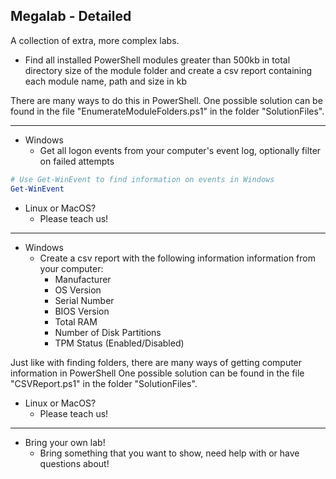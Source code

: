 ## Megalab - Detailed

A collection of extra, more complex labs.

- Find all installed PowerShell modules greater than 500kb in total directory size of the module folder and create a csv report containing each module name, path and size in kb

There are many ways to do this in PowerShell.
One possible solution can be found in the file "EnumerateModuleFolders.ps1" in the folder "SolutionFiles".

---

- Windows
    - Get all logon events from your computer's event log, optionally filter on failed attempts

```Powershell
# Use Get-WinEvent to find information on events in Windows
Get-WinEvent
```

- Linux or MacOS?
    - Please teach us!

---

- Windows
    - Create a csv report with the following information information from your computer:
        - Manufacturer
        - OS Version
        - Serial Number
        - BIOS Version
        - Total RAM
        - Number of Disk Partitions
        - TPM Status (Enabled/Disabled)

Just like with finding folders, there are many ways of getting computer information in PowerShell
One possible solution can be found in the file "CSVReport.ps1" in the folder "SolutionFiles".

- Linux or MacOS?
  - Please teach us!

---

- Bring your own lab!
    - Bring something that you want to show, need help with or have questions about!